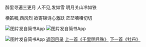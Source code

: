 醉里寻遍三更月
人不见,发如雪
明月关山冷如铁

横笛咽,西风烈
欲寄锦诗心激跃
茫茫嘈嘈切切

![图片发自简书App](http://upload-images.jianshu.io/upload_images/1691484-6e1fc200cc61faf6.jpeg?imageMogr2/auto-orient/strip%7CimageView2/2/w/1080/q/50)
![图片发自简书App](http://upload-images.jianshu.io/upload_images/1691484-27c3485db184026f.png?imageMogr2/auto-orient/strip%7CimageView2/2/w/1080/q/50)

![图片发自简书App](http://upload-images.jianshu.io/upload_images/1691484-abe1b6fa2da446f4.jpeg?imageMogr2/auto-orient/strip%7CimageView2/2/w/1080/q/50)
[返回目录](https://www.jianshu.com/p/f13b34acd5f9)
[上一首《千里明月殊》](https://www.jianshu.com/p/520515eaf152)
[下一首《牡丹》](https://www.jianshu.com/p/2ac9f3a094b1)
